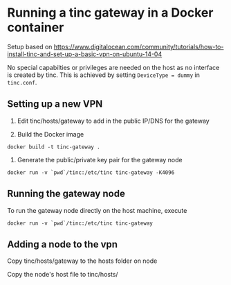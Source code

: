 # Running a tinc gateway in a Docker container

Setup based on https://www.digitalocean.com/community/tutorials/how-to-install-tinc-and-set-up-a-basic-vpn-on-ubuntu-14-04

No special capabilties or privileges are needed on the host as no interface is
created by tinc. This is achieved by setting `DeviceType = dummy` in
`tinc.conf`.

## Setting up a new VPN

1. Edit tinc/hosts/gateway to add in the public IP/DNS for the gateway


1. Build the Docker image
  ```
  docker build -t tinc-gateway .
  ```

1. Generate the public/private key pair for the gateway node
  ```
  docker run -v `pwd`/tinc:/etc/tinc tinc-gateway -K4096
  ```

## Running the gateway node

To run the gateway node directly on the host machine, execute
```
docker run -v `pwd`/tinc:/etc/tinc tinc-gateway
```

## Adding a node to the vpn

Copy tinc/hosts/gateway to the hosts folder on node

Copy the node's host file to tinc/hosts/
